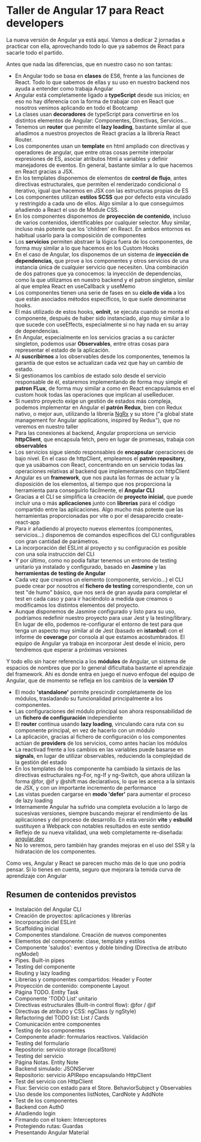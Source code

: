 # Taller de Angular 17 para React developers

La nueva versión de Angular ya está aquí.
Vamos a dedicar 2 jornadas a practicar con ella, aprovechando todo lo que ya sabemos de React para sacarle todo el partido.

Antes que nada las diferencias, que en nuestro caso no son tantas:

- En Angular todo se basa en **clases** de ES6, frente a las funciones de React. Todo lo que sabemos de ellas y su uso en nuestro backend nos ayuda a entender como trabaja Angular
- Angular está completamente ligado a **typeScript** desde sus inicios; en eso no hay diferencia con la forma de trabajar con en React que nosotros venimos aplicando en todo el Bootcamp
- La clases usan **decoradores** de typeScript para convertirse en los distintos elementos de Angular: Componentes, Directivas, Servicios...
- Tenemos un **router** que permite el **lazy loading**, bastante similar al que añadimos a nuestros proyectos de React gracias a la librería React Router.
- Los componentes usan un **template** en html ampliado con directivas y operadores de angular, que entre otras cosas permite interpolar expresiones de ES, asociar atributos html a variables y definir manejadores de eventos. En general, bastante similar a lo que hacemos en React gracias a JSX.
- En los templates disponemos de elementos de **control de flujo**, antes directivas estructurales, que permiten el renderizado condicional o iterativo, igual que hacemos en JSX con las estructuras propias de ES
- Los componentes utilizan **estilos SCSS** que por defecto esta vinculado y restringido a cada uno de ellos. Algo similar a lo que conseguimos añadiendo a React el uso de Module CSS.
- En los componentes disponemos de **proyección de contenido**, incluso de varios contenidos, identificables por cualquier selector. Muy similar, incluso más potente que los 'children' en React. En ambos entornos es habitual usarlo para la composición de componentes
- Los **servicios** permiten abstraer la lógica fuera de los componentes, de forma muy similar a lo que hacemos en los Custom Hooks
- En el caso de Angular, los disponemos de un sistema de **inyección de dependencias**, que prove a los componentes y otros servicios de una instancia única de cualquier servicio que necesiten. Una combinación de dos patrones que ya conocemos: la inyección de dependencias, como la que utilizamos en nuestro backend y el patron singleton, similar al que emplea React en useCallback y useMemo
- Los componentes tienen una serie de fases en su **ciclo de vida** a los que están asociados métodos específicos, lo que suele denominarse hooks.
- El más utilizado de estos hooks, **onInit**,  se ejecuta cuando se monta el componente, después de haber sido instanciado, algo muy similar a lo que sucede con useEffects, especialmente si no hay nada en su array de dependencias.
- En Angular, especialmente en los servicios gracias a su carácter singleton, podemos usar **Observables**, entre otras cosas para representar el estado de la aplicación.
- Al **suscribirnos** a los observables desde los componentes, tenemos la garantía de que estos se actualizan cada vez que hay un cambio de estado.
- Si gestionamos los cambios de estado solo desde el servicio responsable de él, estaremos implementando de forma muy simple el **patron FLux**, de forma muy similar a como en React encapsulamos en el custom hook todas las operaciones que implican al useReducer.
- Si nuestro proyecto exige un gestión de estados más compleja, podemos implementar en Angular el **patrón Redux**, bien con Redux nativo, o mejor aun, utilizando la librería [NgRx](https://ngrx.io/) y su store ("a global state management for Angular applications, inspired by Redux"), que no veremos en nuestro taller
- Para las conexiones al backend, Angular proporciona un servicio **httpClient**, que encapsula fetch, pero en lugar de promesas, trabaja con **observables**
- Los servicios sigue siendo responsables de **encapsular** operaciones de bajo nivel. En el caso de httpClient, empleamos el **patrón repository**, que ya usábamos con React, concentrando en un servicio todas las operaciones relativas al backend que implementaremos con httpClient
- Angular es un **framework**, que nos pauta las formas de actuar y la disposición de los elementos, al tiempo que nos proporciona la herramienta para conseguirlo fácilmente, el **Angular CLI**
- Gracias a el CLI se simplifica la creación de **proyecto inicial**, que puede incluir una o más **aplicaciones** junto con **librerías** para el código compartido entre las aplicaciones. Algo mucho más potente que las herramientas proporcionadas por vite o por el desaparecido create-react-app
- Para ir añadiendo al proyecto nuevos elementos (componentes, servicios...) disponemos de comandos específicos del CLI configurables con gran cantidad de parámetros.
- La incorporación del ESLint al proyecto y su configuración es posible con una sola instrucción del CLI
- Y por último, como no podía faltar tenemos un entrono de testing unitario ya instalado y configurado, basado en **Jasmine** y las **herramientas de testing de Angular**
- Cada vez que creamos un elemento (componente, servicio...) el CLI puede crear por nosotros el **fichero de testing** correspondiente, con un test "de humo" básico, que nos será de gran ayuda para completar el test en cada caso y para ir haciéndolo a medida que creamos o modificamos los distintos elementos del proyecto.
- Aunque disponemos de Jasmine configurado y listo para su uso, podríamos redefinir nuestro proyecto para usar Jest y la testing/library. En lugar de ello, podemos re-configurar el entorno de test para que tenga un aspecto muy similar al de Jest (basado en **istanbul**) con el informe de **coverage** por consola al que estamos acostumbrados. El equipo de Angular ya trabaja en incorporar Jest desde el inicio, pero tendremos que esperar a próximas versiones

Y todo ello sin hacer referencia a los **módulos** de Angular, un sistema de espacios de nombres que por lo general dificultaba bastante el aprendizaje del framework. Ahi es donde entra en juego el nuevo enfoque del equipo de Angular, que de momento se refleja en los cambios de la **versión 17**

- El modo **'standalone'** permite prescindir completamente de los módulos, trasladando su funcionalidad principalmente a los componentes.
- Las configuraciones del módulo principal son ahora responsabilidad de un **fichero de configuración** independiente
- El **router** continua usando **lazy loading**, vinculando cara ruta con su componente principal, en vez de hacerlo con un módulo
- La aplicación, gracias al fichero de configuración o los componentes actúan de **providers** de los servicios, como antes hacían los módulos
- La reactivad frente a los cambios en las variables puede basarse en **signals**, en lugar de utilizar observables, reduciendo la complejidad de la gestión del estado
- En los templates de los componente ha cambiado la sintaxis de las directivas estructurales ng-For, ng-If y ng-Switch, que ahora utilizan la forma @for, @if y @shift mas declarativos, lo que les acerca a la sintaxis de JSX, y con un importante incremento de performance
- Las vistas pueden cargarse en **modo 'defer'** para aumentar el proceso de lazy loading
- Internamente Angular ha sufrido una completa evolución a lo largo de sucesivas versiones, siempre buscando mejorar el rendimiento de las aplicaciones y del proceso de desarrollo. En esta versión **vite** y **esbuild** sustituyen a Webpack con notables resultados en este sentido
- Reflejo de su nueva vitalidad, una web completamente re-diseñada: [angular.dev](https://angular.dev/)
- No lo veremos, pero también hay grandes mejoras en el uso del SSR y la hidratación de los componentes.

Como ves, Angular y React se parecen mucho más de lo que uno podría pensar. Si lo tienes en cuenta, seguro que mejorara la temida curva de aprendizaje con Angular

## Resumen de contenidos previstos

- Instalación del Angular CLI
- Creación de proyectos: aplicaciones y librerías
- Incorporación del ESLint
- Scaffolding inicial
- Componentes standalone. Creación de nuevos componentes
- Elementos del componente: clase, template y estilos
- Componente 'saludos': eventos y doble binding (Directiva de atributo ngModel)
- Pipes. Built-in pipes
- Testing del componente
- Routing y lazy loading
- Librerías y componentes compartidos: Header y Footer
- Proyección de contenido: componente Layout
- Página TODO. Entity Task
- Componente 'TODO List' unitario
- Directivas estructurales (Built-in control flow): @for / @if
- Directivas de atributo y CSS: ngClass (y ngStyle)
- Refactoring del TODO list: List / Cards
- Comunicación entre componentes
- Testing de los componentes
- Componente añadir: formularios reactivos. Validación
- Testing del formulario
- Repositorio: servicio storage (localStore)
- Testing del servicio
- Página Notas. Entity Note
- Backend simulado: JSONServer
- Repositorio: servicio APIRepo encapsulando HttpClient
- Test del servicio con HttpClient
- Flux: Servicio con estado para el Store. BehaviorSubject y Observables
- Uso desde los componentes listNotes, CardNote y AddNote
- Test de los componentes
- Backend con Auth0
- Añadiendo login
- Firmando con el token: Interceptores
- Protegiendo rutas: Guardas
- Presentando Angular Material
